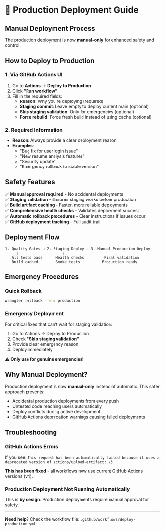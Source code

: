 # 🚀 Production Deployment Guide

## Manual Deployment Process

The production deployment is now **manual-only** for enhanced safety and control.

## How to Deploy to Production

### 1. Via GitHub Actions UI
1. Go to **Actions** → **Deploy to Production**
2. Click **"Run workflow"**
3. Fill in the required fields:
   - **Reason**: Why you're deploying (required)
   - **Staging commit**: Leave empty to deploy current main (optional)
   - **Skip staging validation**: Only for emergencies (optional)
   - **Force rebuild**: Force fresh build instead of using cache (optional)

### 2. Required Information
- **Reason**: Always provide a clear deployment reason
- **Examples**: 
  - "Bug fix for user login issue"
  - "New resume analysis features"
  - "Security update"
  - "Emergency rollback to stable version"

## Safety Features

✅ **Manual approval required** - No accidental deployments  
✅ **Staging validation** - Ensures staging works before production  
✅ **Build artifact caching** - Faster, more reliable deployments  
✅ **Comprehensive health checks** - Validates deployment success  
✅ **Automatic rollback procedures** - Clear instructions if issues occur  
✅ **GitHub deployment tracking** - Full audit trail  

## Deployment Flow

```
1. Quality Gates → 2. Staging Deploy → 3. Manual Production Deploy
     ↓                    ↓                       ↓
   All tests pass      Health checks         Final validation
   Build cached        Smoke tests          Production ready
```

## Emergency Procedures

### Quick Rollback
```bash
wrangler rollback --env production
```

### Emergency Deployment
For critical fixes that can't wait for staging validation:
1. Go to Actions → Deploy to Production
2. Check **"Skip staging validation"** 
3. Provide clear emergency reason
4. Deploy immediately

**⚠️ Only use for genuine emergencies!**

## Why Manual Deployment?

Production deployment is now **manual-only** instead of automatic. This safer approach prevents:
- Accidental production deployments from every push
- Untested code reaching users automatically
- Deploy conflicts during active development
- GitHub Actions deprecation warnings causing failed deployments

## Troubleshooting

### GitHub Actions Errors
If you see: `This request has been automatically failed because it uses a deprecated version of actions/upload-artifact: v3`

**This has been fixed** - all workflows now use current GitHub Actions versions (v4).

### Production Deployment Not Running Automatically
This is **by design**. Production deployments require manual approval for safety.

---

**Need help?** Check the workflow file: `.github/workflows/deploy-production.yml`
